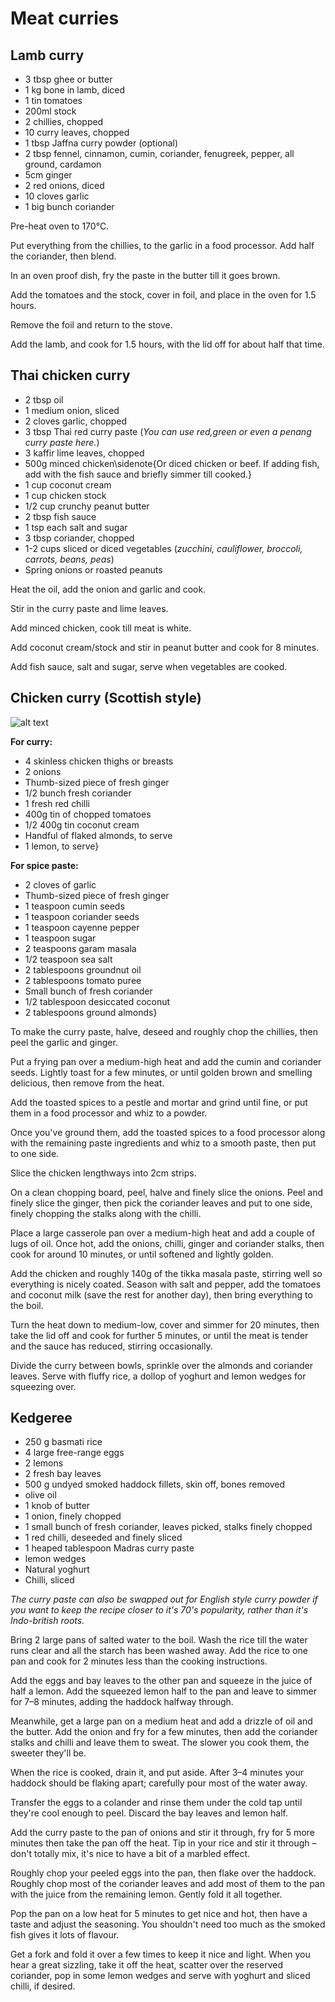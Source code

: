 # Meat curries

## Lamb curry

* 3 tbsp ghee or butter
* 1 kg bone in lamb, diced
* 1 tin tomatoes
* 200ml stock
* 2 chillies, chopped
* 10 curry leaves, chopped
* 1 tbsp Jaffna curry powder (optional)
* 2 tbsp fennel, cinnamon, cumin, coriander, fenugreek, pepper, all ground, cardamon
* 5cm ginger
* 2 red onions, diced
* 10 cloves garlic
* 1 big bunch coriander

Pre-heat oven to 170&#8451;.

Put everything from the chillies, to the garlic in a food processor. Add half the coriander, then blend.

In an oven proof dish, fry the paste in the butter till it goes brown.

Add the tomatoes and the stock, cover in foil, and place in the oven for 1.5 hours.

Remove the foil and return to the stove.

Add the lamb, and cook for 1.5 hours, with the lid off for about half that time.

## Thai chicken curry

* 2 tbsp oil
* 1 medium onion, sliced
* 2 cloves garlic, chopped
* 3 tbsp Thai red curry paste (*You can use red,green or even a penang curry paste here.*)
* 3 kaffir lime leaves, chopped
* 500g minced chicken\sidenote{Or diced chicken or beef. If adding fish, add with the fish sauce and briefly simmer till cooked.}
* 1 cup coconut cream
* 1 cup chicken stock
* 1/2 cup crunchy peanut butter
* 2 tbsp fish sauce
* 1 tsp each salt and sugar
* 3 tbsp coriander, chopped
* 1-2 cups sliced or diced vegetables (*zucchini, cauliflower, broccoli, carrots, beans, peas*)
* Spring onions or roasted peanuts

Heat the oil, add the onion and garlic and cook.

Stir in the curry paste and lime leaves.

Add minced chicken, cook till meat is white.

Add coconut cream/stock and stir in peanut butter and cook for 8 minutes.

Add fish sauce, salt and sugar, serve when vegetables are cooked.

## Chicken curry (Scottish style)

![alt text](https://raw.githubusercontent.com/epijim/RecipeBook/master/TufteStyle/graphics/britcurry.png "Logo Title Text 1")

**For curry:**
* 4 skinless chicken thighs or breasts
* 2 onions
* Thumb-sized piece of fresh ginger
* 1/2 bunch fresh coriander
* 1 fresh red chilli
* 400g tin of chopped tomatoes
* 1/2 400g tin coconut cream
* Handful of flaked almonds, to serve
* 1 lemon, to serve}

**For spice paste:**
* 2 cloves of garlic
* Thumb-sized piece of fresh ginger
* 1 teaspoon cumin seeds
* 1 teaspoon coriander seeds
* 1 teaspoon cayenne pepper
* 1 teaspoon sugar
* 2 teaspoons garam masala
* 1/2 teaspoon sea salt
* 2 tablespoons groundnut oil
* 2 tablespoons tomato puree
* Small bunch of fresh coriander
* 1/2 tablespoon desiccated coconut
* 2 tablespoons ground almonds}

To make the curry paste, halve, deseed and roughly chop the chillies, then peel the garlic and ginger.

Put a frying pan over a medium-high heat and add the cumin and coriander seeds. Lightly toast for a few minutes, or until golden brown and smelling delicious, then remove from the heat.

Add the toasted spices to a pestle and mortar and grind until fine, or put them in a food processor and whiz to a powder.

Once you've ground them, add the toasted spices to a food processor along with the remaining paste ingredients and whiz to a smooth paste, then put to one side.

Slice the chicken lengthways into 2cm strips.

On a clean chopping board, peel, halve and finely slice the onions. Peel and finely slice the ginger, then pick the coriander leaves and put to one side, finely chopping the stalks along with the chilli.

Place a large casserole pan over a medium-high heat and add a couple of lugs of oil. Once hot, add the onions, chilli, ginger and coriander stalks, then cook for around 10 minutes, or until softened and lightly golden.

Add the chicken and roughly 140g of the tikka masala paste, stirring well so everything is nicely coated. Season with salt and pepper, add the tomatoes and coconut milk (save the rest for another day), then bring everything to the boil.

Turn the heat down to medium-low, cover and simmer for 20 minutes, then take the lid off and cook for further 5 minutes, or until the meat is tender and the sauce has reduced, stirring occasionally.

Divide the curry between bowls, sprinkle over the almonds and coriander leaves. Serve with fluffy rice, a dollop of yoghurt and lemon wedges for squeezing over.

## Kedgeree

* 250 g basmati rice
* 4 large free-range eggs
* 2 lemons
* 2 fresh bay leaves
* 500 g undyed smoked haddock fillets, skin off, bones removed
* olive oil
* 1 knob of butter
* 1 onion, finely chopped
* 1 small bunch of fresh coriander, leaves picked, stalks finely chopped
* 1 red chilli, deseeded and finely sliced
* 1 heaped tablespoon Madras curry paste
* lemon wedges
* Natural yoghurt
* Chilli, sliced

*The curry paste can also be swapped out for English style curry powder if you want to keep the recipe closer to it's 70's popularity, rather than it's Indo-british roots.*

Bring 2 large pans of salted water to the boil. Wash the rice till the water runs clear and all the starch has been washed away. Add the rice to one pan and cook for 2 minutes less than the cooking instructions.

Add the eggs and bay leaves to the other pan and squeeze in the juice of half a lemon. Add the squeezed lemon half to the pan and leave to simmer for 7–8 minutes, adding the haddock halfway through.

Meanwhile, get a large pan on a medium heat and add a drizzle of oil and the butter. Add the onion and fry for a few minutes, then add the coriander stalks and chilli and leave them to sweat. The slower you cook them, the sweeter they'll be.

When the rice is cooked, drain it, and put aside. After 3–4 minutes your haddock should be flaking apart; carefully pour most of the water away.

Transfer the eggs to a colander and rinse them under the cold tap until they're cool enough to peel. Discard the bay leaves and lemon half.

Add the curry paste to the pan of onions and stir it through, fry for 5 more minutes then take the pan off the heat. Tip in your rice and stir it through – don't totally mix, it's nice to have a bit of a marbled effect.

Roughly chop your peeled eggs into the pan, then flake over the haddock. Roughly chop most of the coriander leaves and add most of them to the pan with the juice from the remaining lemon. Gently fold it all together.

Pop the pan on a low heat for 5 minutes to get nice and hot, then have a taste and adjust the seasoning. You shouldn't need too much as the smoked fish gives it lots of flavour.

Get a fork and fold it over a few times to keep it nice and light. When you hear a great sizzling, take it off the heat, scatter over the reserved coriander, pop in some lemon wedges and serve with yoghurt and sliced chilli, if desired.

